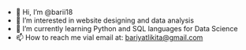 - 👋 Hi, I’m @barii18
- 👀 I’m interested in website designing and data analysis
- 🌱 I’m currently learning Python and SQL languages for Data Science
- 📫 How to reach me vial email at: bariyatlikita@gmail.com

<!---
barii18/barii18 is a ✨ special ✨ repository because its `README.md` (this file) appears on your GitHub profile.
You can click the Preview link to take a look at your changes.
--->
